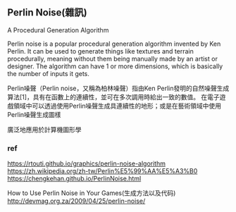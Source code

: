 ## Perlin Noise(雜訊)
A Procedural Generation Algorithm

Perlin noise is a popular procedural generation algorithm invented by Ken Perlin. It can be used to generate things like textures and terrain procedurally, meaning without them being manually made by an artist or designer. The algorithm can have 1 or more dimensions, which is basically the number of inputs it gets.

Perlin噪聲（Perlin noise，又稱為柏林噪聲）指由Ken Perlin發明的自然噪聲生成算法[1]，具有在函數上的連續性，並可在多次調用時給出一致的數值。 在電子遊戲領域中可以透過使用Perlin噪聲生成具連續性的地形；或是在藝術領域中使用Perlin噪聲生成圖樣


廣泛地應用於計算機圖形學








### ref
https://rtouti.github.io/graphics/perlin-noise-algorithm \
https://zh.wikipedia.org/zh-tw/Perlin%E5%99%AA%E5%A3%B0 \
https://chengkehan.github.io/PerlinNoise.html 

How to Use Perlin Noise in Your Games(生成方法以及代码) \
http://devmag.org.za/2009/04/25/perlin-noise/





